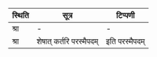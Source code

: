 | स्थिति | सूत्र | टिप्पणी |
| ----- | ------- | ------ |
| श्रा | - | - |
| श्रा | शेषात् कर्तरि परस्मैपदम् | इति परस्मैपदम् |
